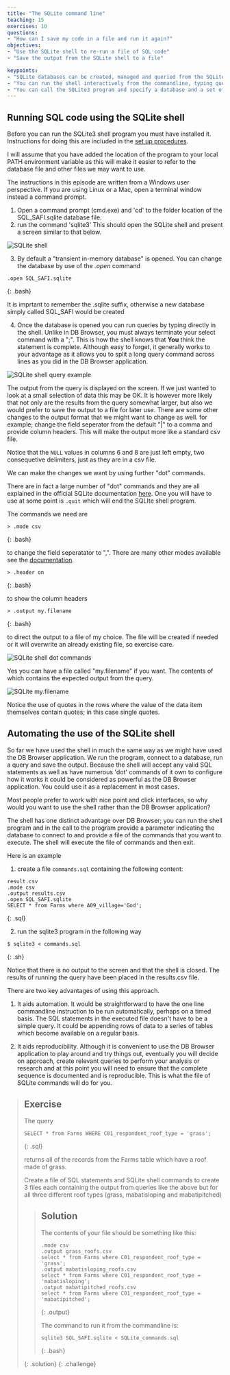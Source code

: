 ```yaml
---
title: "The SQLite command line"
teaching: 15
exercises: 10
questions:
- "How can I save my code in a file and run it again?"
objectives:
- "Use the SQLite shell to re-run a file of SQL code"
- "Save the output from the SQLite shell to a file"

keypoints:
- "SQLite databases can be created, managed and queried from the SQLite shell utility"
- "You can run the shell interactively from the commandline, typing queries or dot cammands at the prompt"
- "You can call the SQLite3 program and specify a database and a set of commands to run. This aids automation"
---
```


## Running SQL code using the SQLite shell

Before you can run the SQLite3 shell program you must have installed it. Instructions for doing this are included in
 the [set up procedures](../setup.md).

I will assume that you have added the location of the program to your local PATH environment variable as this 
will make it easier to refer to the database file and other files we may want to use. 

The instructions in this episode are written from a Windows user perspective. If you are using Linux or a Mac, 
open a terminal window instead a command prompt.

1. Open a command prompt (cmd.exe) and 'cd' to the folder location of the SQL_SAFI.sqlite database file.
2. run the command 'sqlite3' This should open the SQLite shell and present a screen similar to that below.

![SQLite shell](../fig/SQL_08_SQLite_shell.png)

3. By default a "transient in-memory database" is opened. You can change the database by use of the *.open* command

~~~
.open SQL_SAFI.sqlite
~~~
{: .bash}

It is imprtant to remember the .sqlite suffix, otherwise a new database simply called SQL_SAFI would be created

4. Once the database is opened you can run queries by typing directly in the shell. Unlike in DB Browser, 
you must always terminate your select command with a ";". This is how the shell knows that **You** think the statement is complete. Although easy to forget, it generally works to your advantage as it allows you to split a long query command across lines as you did in the DB Browser application.

![SQLite shell query example](../fig/SQL_08_SQLite_shell_query_example.png)

The output from the query is displayed on the screen. If we just wanted to look at a small selection of data this 
may be OK. It is however more likely that not only are the results from the query somewhat larger, 
but also we would prefer to save the output to a file for later use. There are some other changes to the output format that we might want to change as well.
for example; change the field seperator from the default "\|" to a comma and provide column headers. This will make the
output more like a standard csv file.

Notice that the `NULL` values in columns 6 and 8 are just left empty, two consequetive delimiters, just as they are in a csv file.


We can make the changes we want by using further "dot" commands.

There are in fact a large number of "dot" commands and they are all explained in the official SQLite documentation [here](https://sqlite.org/cli.html). One you will have to use at some point is `.quit` which will end the SQLIte shell program.

The commands we need are 

~~~
> .mode csv
~~~
{: .bash}

to change the field seperatator to ",". There are many other modes available see the [documentation](https://sqlite.org/cli.html). 

~~~
> .header on
~~~
{: .bash}

to show the column headers 

~~~
> .output my.filename
~~~
{: .bash}

to direct the output to a file of my choice. 
The file will be created if needed or it will overwrite an already existing file, so exercise care.

![SQLite shell dot commands](../fig/SQL_08_SQLite_shell_dot_commands.png)

Yes you can have a file called "my.filename" if you want. The contents of which contains the expected output from the query.

![SQLite my.filename](../fig/SQL_08_my_filename.png)

Notice the use of quotes in the rows where the value of the data item themselves contain quotes; in this case single quotes. 

## Automating the use of the SQLite shell

So far we have used the shell in much the same way as we might have used the DB Browser application. 
We run the program, connect to a database, run a query and save the output. 
Because the shell will accept any valid SQL statements as well as have numerous 'dot' commands of it own 
to configure how it works it could be considered as powerful as the DB Browser application. 
You could use it as a replacement in most cases. 

Most people prefer to work with nice point and click interfaces, so why would you want to use the shell rather than the DB Browser application?

The shell has one distinct advantage over DB Browser; you can run the shell program and in the call to the program provide a parameter indicating 
the database to connect to and provide a file of the commands that you want to execute. The shell will execute the file of commands and then exit.

Here is an example

1. create a file `commands.sql` containing the following content:

~~~
result.csv
.mode csv
.output results.csv
.open SQL_SAFI.sqlite
SELECT * from Farms where A09_village='God';
~~~
{: .sql}


2. run the sqlite3 program in the following way

~~~
$ sqlite3 < commands.sql
~~~
{: .sh}


Notice that there is no output to the screen and that the shell is closed. The results of running the query have been placed in the results.csv file.

There are two key advantages of using this approach.

1. It aids automation. It would be straightforward to have the one line commandline instruction to be run automatically, perhaps on a timed basis. The SQL statements in the executed file doesn't have to be a simple query. It could be appending rows of data to a series of tables which become available on a regular basis.

2. It aids reproducibility. Although it is convenient to use the DB Browser application to play around and try things out, eventually you will decide on approach, create relevant queries to perform your analysis or research and at this point you will need to ensure that the complete sequence is documented and is reproducible. This is what the file of SQLite commands will do for you.

> ## Exercise
>
> The query
> 
> ~~~
> SELECT * from Farms WHERE C01_respondent_roof_type = 'grass';
> ~~~
> {: .sql}
>
> returns all of the records from the Farms table which have a roof made of grass. 
>
> Create a file of SQL statements and SQLite shell commands to create 3 files each containing the output from queries like the above but for all three different
> roof types (grass, mabatisloping and mabatipitched)
>
> > ## Solution
> >  The contents of your file should be something like this:
> > 
> >~~~
> >.mode csv
> >.output grass_roofs.csv
> >select * from Farms where C01_respondent_roof_type = 'grass';
> >.output mabatisloping_roofs.csv
> >select * from Farms where C01_respondent_roof_type = 'mabatisloping';
> >.output mabatipitched_roofs.csv
> >select * from Farms where C01_respondent_roof_type = 'mabatipitched';
> >~~~
> > {: .output}
> >
> > The command to run it from the commandline is:
> > 
> > ~~~
> > sqlite3 SQL_SAFI.sqlite < SQLite_commands.sql
> > ~~~
> > {: .bash}
> > 
> {: .solution}
{: .challenge}

